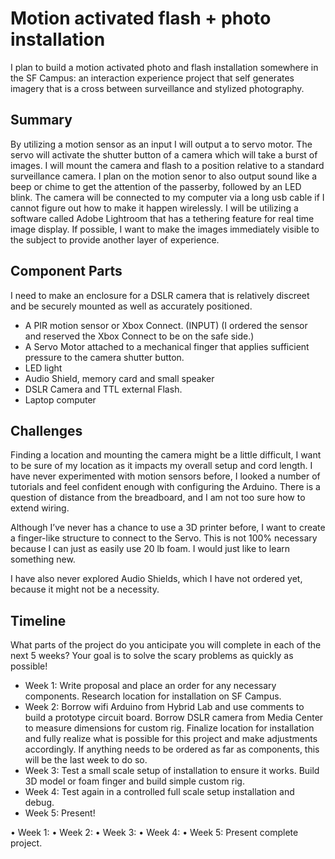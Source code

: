 # Motion activated flash + photo installation

I plan to build a motion activated photo and flash installation somewhere in the SF Campus: an interaction experience project that self generates imagery that is a cross between surveillance and stylized photography. 

## Summary

By utilizing a motion sensor as an input I will output a to servo motor. The servo will activate the shutter button of a camera which will take a burst of images. I will mount the camera and flash to a position relative to a standard surveillance camera. I plan on the motion senor to also output sound like a beep or chime to get the attention of the passerby, followed by an LED blink. The camera will be connected to my computer via a long usb cable if I cannot figure out how to make it happen wirelessly. I will be utilizing a software called Adobe Lightroom that has a tethering feature for real time image display. If possible, I want to make the images immediately visible to the subject to provide another layer of experience.

## Component Parts

I need to make an enclosure for a DSLR camera that is relatively discreet and be securely mounted as well as accurately positioned. 

- A PIR motion sensor or Xbox Connect. (INPUT)
(I ordered the sensor and reserved the Xbox Connect to be on the safe side.)
- A Servo Motor attached to a mechanical finger that applies sufficient pressure to the camera shutter button. 
- LED light
- Audio Shield, memory card and small speaker
- DSLR Camera and TTL external Flash.
- Laptop computer


## Challenges

<p> Finding a location and mounting the camera might be a little difficult, I want to be sure of my location as it impacts my overall setup and cord length. 
I have never experimented with motion sensors before, I looked a number of tutorials and feel confident enough with configuring the Arduino. There is a question of distance from the breadboard, and I am not too sure how to extend wiring. </p> 
Although I’ve never has a chance to use a 3D printer before, I want to create a finger-like structure to connect to the Servo. This is not 100% necessary because I can just as easily use 20 lb foam. I would just like to learn something new.
<p>I have also never explored Audio Shields, which I have not ordered yet, because it might not be a necessity.</p>

## Timeline

What parts of the project do you anticipate you will complete in each of the next 5 weeks? Your goal is to solve the scary problems as quickly as possible! 

- Week 1: Write proposal and place an order for any necessary components. Research location for installation on SF Campus.
- Week 2: Borrow wifi Arduino from Hybrid Lab and use comments to build a prototype circuit board. Borrow DSLR camera from Media Center to measure dimensions for custom rig. Finalize location for installation and fully realize what is possible for this project and make adjustments accordingly. If anything needs to be ordered as far as components, this will be the last week to do so.
- Week 3: Test a small scale setup of installation to ensure it works. Build 3D model or foam finger and build simple custom rig.
- Week 4: Test again in a controlled full scale setup installation and debug.
- Week 5: Present!

• Week 1: 
• Week 2: 
• Week 3: 
• Week 4: 
• Week 5: Present complete project.


